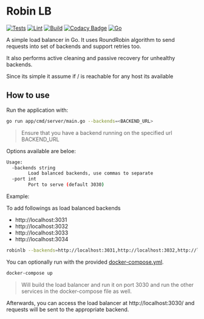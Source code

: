 # Robin LB

[![Tests](https://github.com/BrianLusina/robin-lb/actions/workflows/tests.yml/badge.svg)](https://github.com/BrianLusina/robin-lb/actions/workflows/tests.yml)
[![Lint](https://github.com/BrianLusina/robin-lb/actions/workflows/lint.yml/badge.svg)](https://github.com/BrianLusina/robin-lb/actions/workflows/lint.yml)
[![Build](https://github.com/BrianLusina/robin-lb/actions/workflows/build_app.yml/badge.svg)](https://github.com/BrianLusina/robin-lb/actions/workflows/build_app.yml)
[![Codacy Badge](https://app.codacy.com/project/badge/Grade/b78a2ad36e184c0eb39d5b5bcc721b8b)](https://www.codacy.com/gh/BrianLusina/robin-lb/dashboard?utm_source=github.com&amp;utm_medium=referral&amp;utm_content=BrianLusina/robin-lb&amp;utm_campaign=Badge_Grade)
[![Go](https://img.shields.io/badge/Go-1.18-blue.svg)](https://go.dev/)

A simple load balancer in Go. It uses RoundRobin algorithm to send requests into set of backends and support
retries too.

It also performs active cleaning and passive recovery for unhealthy backends.

Since its simple it assume if / is reachable for any host its available

## How to use

Run the application with:

```bash
go run app/cmd/server/main.go --backends=<BACKEND_URL>
```

> Ensure that you have a backend running on the specified url BACKEND_URL

Options available are beloe:

```bash
Usage:
  -backends string
        Load balanced backends, use commas to separate
  -port int
        Port to serve (default 3030)
```

Example:

To add followings as load balanced backends

- http://localhost:3031
- http://localhost:3032
- http://localhost:3033
- http://localhost:3034

```bash
robinlb --backends=http://localhost:3031,http://localhost:3032,http://localhost:3033,http://localhost:3034
```

You can optionally run with the provided [docker-compose.yml](./docker-compose.yml).

```bash
docker-compose up
```

> Will build the load balancer and run it on port 3030 and run the other services in the docker-compose file as well.

Afterwards, you can access the load balancer at http://localhost:3030/ and requests will be sent to the appropriate backend.
